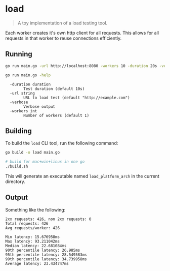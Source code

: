# load

> A toy implementation of a load testing tool.

Each worker creates it's own http client for all requests. This allows for all requests in that worker to reuse connections efficiently.

## Running

```bash
go run main.go -url http://localhost:8080 -workers 10 -duration 20s -verbose

go run main.go -help
```

```
  -duration duration
        Test duration (default 10s)
  -url string
        URL to load test (default "http://example.com")
  -verbose
        Verbose output
  -workers int
        Number of workers (default 1)
```

## Building

To build the `load` CLI tool, run the following command:

```sh
go build -o load main.go

# build for mac+win+linux in one go
./build.sh
```

This will generate an executable named `load_platform_arch` in the current directory.

## Output

Something like the following:

```
2xx requests: 426, non 2xx requests: 0
Total requests: 426
Avg requests/worker: 426

Min latency: 15.676958ms
Max latency: 93.211042ms
Median latency: 22.681084ms
90th percentile latency: 26.985ms
95th percentile latency: 28.549583ms
99th percentile latency: 34.739958ms
Average latency: 23.434747ms
```
